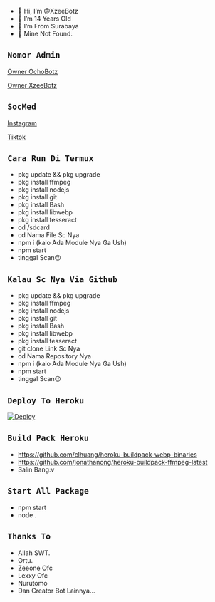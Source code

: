 - 👋 Hi, I’m @XzeeBotz
- 👀 I’m 14 Years Old
- 🌱 I’m From Surabaya
- 💞️ Mine Not Found.

## `Nomor Admin`

[ Owner OchoBotz ](https://wa.me/+6282232806698)

[ Owner XzeeBotz ](https://wa.me/+6281381685954)

## `SocMed`

[ Instagram ](https://instagram.com/@achel.haid_)

[ Tiktok ](https://tiktok.com/@achel.haid)

## `Cara Run Di Termux`

- pkg update && pkg upgrade
- pkg install ffmpeg
- pkg install nodejs
- pkg install git
- pkg install Bash
- pkg install libwebp
- pkg install tesseract
- cd /sdcard
- cd Nama File Sc Nya
- npm i (kalo Ada Module Nya Ga Ush)
- npm start
- tinggal Scan😉

## `Kalau Sc Nya Via Github`

- pkg update && pkg upgrade
- pkg install ffmpeg
- pkg install nodejs
- pkg install git
- pkg install Bash
- pkg install libwebp
- pkg install tesseract
- git clone Link Sc Nya
- cd Nama Repository Nya
- npm i (kalo Ada Module Nya Ga Ush)
- npm start
- tinggal Scan😉

## `Deploy To Heroku`

[![Deploy](https://www.herokucdn.com/deploy/button.svg)](https://heroku.com/deploy?template=https://github.com/XzeeBotz/XzeeBotz-V2)

## `Build Pack Heroku`

- https://github.com/clhuang/heroku-buildpack-webp-binaries
- https://github.com/jonathanong/heroku-buildpack-ffmpeg-latest
- Salin Bang:v

## `Start All Package`

- npm start
- node .

## `Thanks To`

- Allah SWT.
- Ortu.
- Zeeone Ofc
- Lexxy Ofc
- Nurutomo
- Dan Creator Bot Lainnya...
